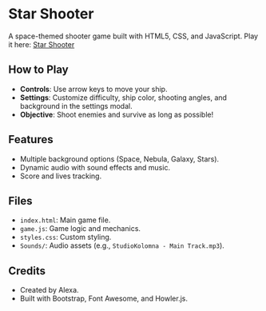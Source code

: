 # Star Shooter

A space-themed shooter game built with HTML5, CSS, and JavaScript. Play it here: [Star Shooter](https://your-username.github.io/star-shooter/)

## How to Play
- **Controls**: Use arrow keys to move your ship.
- **Settings**: Customize difficulty, ship color, shooting angles, and background in the settings modal.
- **Objective**: Shoot enemies and survive as long as possible!

## Features
- Multiple background options (Space, Nebula, Galaxy, Stars).
- Dynamic audio with sound effects and music.
- Score and lives tracking.

## Files
- `index.html`: Main game file.
- `game.js`: Game logic and mechanics.
- `styles.css`: Custom styling.
- `Sounds/`: Audio assets (e.g., `StudioKolomna - Main Track.mp3`).

## Credits
- Created by Alexa.
- Built with Bootstrap, Font Awesome, and Howler.js.